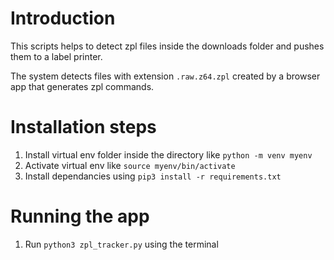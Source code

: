 # Introduction
This scripts helps to detect zpl files inside the downloads folder 
and pushes them to a label printer.

The system detects files with extension `.raw.z64.zpl` created by a
browser app that generates zpl commands.

# Installation steps
1. Install virtual env folder inside the directory like `python -m venv myenv`
2. Activate virtual env like `source myenv/bin/activate`
3. Install dependancies using `pip3 install -r requirements.txt`


# Running the app
1. Run `python3 zpl_tracker.py` using the terminal


